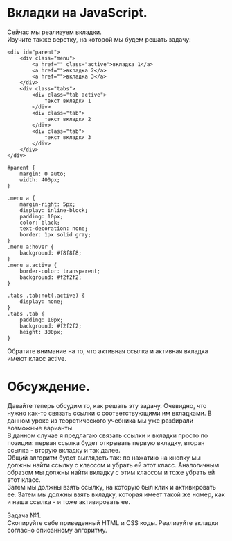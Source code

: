 # Вкладки на JavaScript.  
  
Сейчас мы реализуем вкладки.  
Изучите также верстку, на которой мы будем решать задачу:  
```  
<div id="parent">
	<div class="menu">
		<a href="" class="active">вкладка 1</a>
		<a href="">вкладка 2</a>
		<a href="">вкладка 3</a>
	</div>
	<div class="tabs">
		<div class="tab active">
			текст вкладки 1
		</div>
		<div class="tab">
			текст вкладки 2
		</div>
		<div class="tab">
			текст вкладки 3
		</div>
	</div>
</div>  
  
#parent {
	margin: 0 auto;
	width: 400px;
}

.menu a {
	margin-right: 5px;
	display: inline-block;
	padding: 10px;
	color: black;
	text-decoration: none;
	border: 1px solid gray;
}
.menu a:hover {
	background: #f8f8f8;
}
.menu a.active {
	border-color: transparent;
	background: #f2f2f2;
}

.tabs .tab:not(.active) {
	display: none;
}
.tabs .tab {
	padding: 10px;
	background: #f2f2f2;
	height: 300px;
}  
```  
Обратите внимание на то, что активная ссылка и активная вкладка имеют класс active.  
  
# Обсуждение.  
  
Давайте теперь обсудим то, как решать эту задачу. Очевидно, что нужно как-то связать ссылки с соответствующими им вкладками. В данном уроке из теоретического учебника мы уже разбирали возможные варианты.  
В данном случае я предлагаю связать ссылки и вкладки просто по позиции: первая ссылка будет открывать первую вкладку, вторая ссылка - вторую вкладку и так далее.  
Общий алгоритм будет выглядеть так: по нажатию на кнопку мы должны найти ссылку с классом и убрать ей этот класс. Аналогичным образом мы должны найти вкладку с этим классом и тоже убрать ей этот класс.  
Затем мы должны взять ссылку, на которую был клик и активировать ее. Затем мы должны взять вкладку, которая имеет такой же номер, как и наша ссылка - и тоже активировать ее.  
  
Задача №1.  
Скопируйте себе приведенный HTML и CSS коды. Реализуйте вкладки согласно описанному алгоритму.
